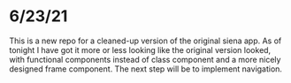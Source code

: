 # 6/23/21

This is a new repo for a cleaned-up version of the original siena app. As of tonight I have got it more or less looking like the original version looked, with functional components instead of class component and a more nicely designed frame component. The next step will be to implement navigation.